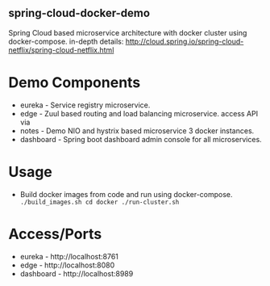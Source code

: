 ## spring-cloud-docker-demo
Spring Cloud based microservice architecture with docker cluster using docker-compose.
in-depth details: http://cloud.spring.io/spring-cloud-netflix/spring-cloud-netflix.html

# Demo Components
* eureka - Service registry microservice.
* edge - Zuul based routing and load balancing microservice. access API via
* notes - Demo NIO and hystrix based microservice 3 docker instances.
* dashboard - Spring boot dashboard admin console for all microservices.

# Usage
* Build docker images from code and run using docker-compose.
` ./build_images.sh
  cd docker
  ./run-cluster.sh`

# Access/Ports
* eureka - http://localhost:8761
* edge - http://localhost:8080
* dashboard - http://localhost:8989
